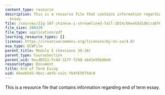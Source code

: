 ```yaml
---
content_type: resource
description: This is a resource file that contains information regarding end of term
  essay.
file: /courses/21g-107-chinese-i-streamlined-fall-2014/66eeb5d1dbccabf6ce2cf6df65075dc0_MIT21G_107F14_end_essay.pdf
file_size: 268439
file_type: application/pdf
learning_resource_types: []
license: https://creativecommons.org/licenses/by-nc-sa/4.0/
ocw_type: OCWFile
parent_title: Module 5 (Sessions 30-38)
parent_type: CourseSection
parent_uid: 0acd6911-fc4d-3177-f298-ab41e95b46e0
resourcetype: Document
title: End of Term Essay
uid: 66eeb5d1-dbcc-abf6-ce2c-f6df65075dc0
---
```

This is a resource file that contains information regarding end of term essay.